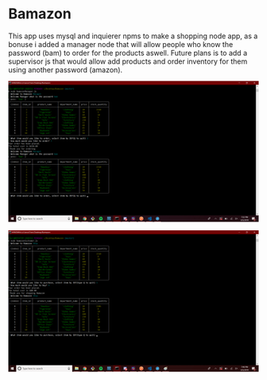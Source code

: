 # Bamazon

This app uses mysql and inquierer npms to make a shopping node app, as a bonuse i added a manager node that will allow people who know the password (bam) to order  for the products aswell. Future plans is to add a supervisor js that would allow add products and order inventory for them using another password (amazon).

![alt text](snapshot1.png "screenshot")


![alt text](snapshot3.png "screenshot")
